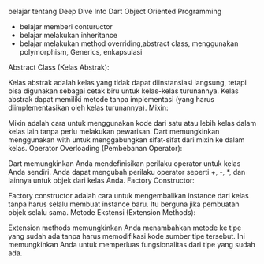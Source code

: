 belajar tentang Deep Dive Into Dart Object Oriented Programming
- belajar memberi contuructor 
- belajar melakukan inheritance 
- belajar melakukan method overriding,abstract class, menggunakan polymorphism, Generics, enkapsulasi

Abstract Class (Kelas Abstrak):

Kelas abstrak adalah kelas yang tidak dapat diinstansiasi langsung, tetapi bisa digunakan sebagai cetak biru untuk kelas-kelas turunannya.
Kelas abstrak dapat memiliki metode tanpa implementasi (yang harus diimplementasikan oleh kelas turunannya).
Mixin:

Mixin adalah cara untuk menggunakan kode dari satu atau lebih kelas dalam kelas lain tanpa perlu melakukan pewarisan.
Dart memungkinkan menggunakan with untuk menggabungkan sifat-sifat dari mixin ke dalam kelas.
Operator Overloading (Pembebanan Operator):

Dart memungkinkan Anda mendefinisikan perilaku operator untuk kelas Anda sendiri.
Anda dapat mengubah perilaku operator seperti +, -, *, dan lainnya untuk objek dari kelas Anda.
Factory Constructor:

Factory constructor adalah cara untuk mengembalikan instance dari kelas tanpa harus selalu membuat instance baru.
Itu berguna jika pembuatan objek selalu sama.
Metode Ekstensi (Extension Methods):

Extension methods memungkinkan Anda menambahkan metode ke tipe yang sudah ada tanpa harus memodifikasi kode sumber tipe tersebut.
Ini memungkinkan Anda untuk memperluas fungsionalitas dari tipe yang sudah ada.